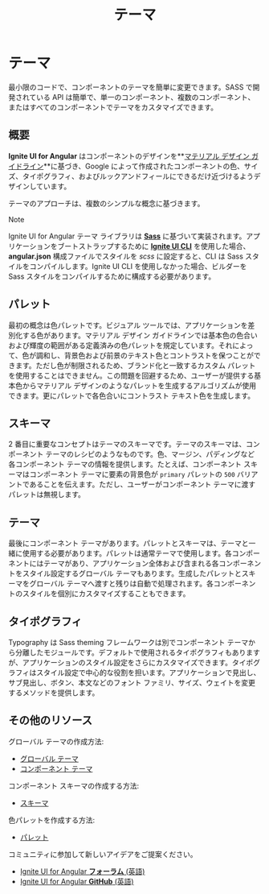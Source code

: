 ﻿---
title: テーマ
_description: Ignite UI for Angular Theming コンポーネントは SASS で開発されます。使用が簡単な API は単一のコンポーネント、複数のコンポーネント、またはスイート全体のスタイル変更を適用できます。
_keywords: Ignite UI for Angular, UI コントロール, Angular ウィジェット, web ウィジェット, UI ウィジェット, Angular, ネイティブ Angular コンポーネント スイート, ネイティブ Angular コントロール, ネイティブ Angular コンポーネント ライブラリ, ネイティブ Angular コンポーネント, Angular Theming コンポーネント, Angular テーマ
_language: ja
---

# テーマ

<div class="highlight">最小限のコードで、コンポーネントのテーマを簡単に変更できます。SASS で開発されている API は簡単で、単一のコンポーネント、複数のコンポーネント、またはすべてのコンポーネントでテーマをカスタマイズできます。</div>

## 概要
**Ignite UI for Angular** はコンポーネントのデザインを**<a href="https://material.io/guidelines/material-design/introduction.html" target="_blank">マテリアル デザイン ガイドライン</a>**に基づき、Google によって作成されたコンポーネントの色、サイズ、タイポグラフィ、およびルックアンドフィールにできるだけ近づけるようデザインしています。

テーマのアプローチは、複数のシンプルな概念に基づきます。

> [!NOTE]
> Ignite UI for Angular テーマ ライブラリは [**Sass**](https://sass-lang.com) に基づいて実装されます。アプリケーションをブートストラップするために **<a href="https://github.com/IgniteUI/igniteui-cli" target="_blank">Ignite UI CLI</a>** を使用した場合、**angular.json** 構成ファイルでスタイルを _scss_ に設定すると、CLI は Sass スタイルをコンパイルします。Ignite UI CLI を使用しなかった場合、ビルダーを Sass スタイルをコンパイルするために構成する必要があります。

## パレット
<div class="divider--half"></div>

最初の概念は色パレットです。ビジュアル ツールでは、アプリケーションを差別化する色があります。マテリアル デザイン ガイドラインでは基本色の色合いおよび輝度の範囲がある定義済みの色パレットを規定しています。それによって、色が調和し、背景色および前景のテキスト色とコントラストを保つことができます。ただし色が制限されるため、ブランド化と一致するカスタム パレットを使用することはできません。この問題を回避するため、ユーザーが提供する基本色からマテリアル デザインのようなパレットを生成するアルゴリズムが使用できます。更にパレットで各色合いにコントラスト テキスト色を生成します。

<div class="divider--half"></div>

## スキーマ
<div class="divider--half"></div>

2 番目に重要なコンセプトはテーマのスキーマです。テーマのスキーマは、コンポーネント テーマのレシピのようなものです。色、マージン、パディングなど各コンポーネント テーマの情報を提供します。たとえば、コンポーネント スキーマはコンポーネント テーマに要素の背景色が `primary` パレットの  `500` バリアントであることを伝えます。ただし、ユーザーがコンポーネント テーマに渡すパレットは無視します。

<div class="divider--half"></div>

## テーマ
<div class="divider--half"></div>

最後にコンポーネント テーマがあります。パレットとスキーマは、テーマと一緒に使用する必要があります。パレットは通常テーマで使用します。各コンポーネントにはテーマがあり、アプリケーション全体および含まれる各コンポーネントをスタイル設定するグローバル テーマもあります。生成したパレットとスキーマをグローバル テーマへ渡すと残りは自動で処理されます。各コンポーネントのスタイルを個別にカスタマイズすることもできます。

## タイポグラフィ
<div class="divider--half"></div>

Typography は Sass theming フレームワークは別でコンポーネント テーマから分離したモジュールです。デフォルトで使用されるタイポグラフィもありますが、アプリケーションのスタイル設定をさらにカスタマイズできます。タイポグラフィはスタイル設定で中心的な役割を担います。アプリケーションで見出し、サブ見出し、ボタン、本文などのフォント ファミリ、サイズ、ウェイトを変更するメソッドを提供します。
<div class="divider--half"></div>

## その他のリソース
<div class="divider--half"></div>

グローバル テーマの作成方法:

* [グローバル テーマ](global-theme.md)
* [コンポーネント テーマ](component-themes.md)

コンポーネント スキーマの作成する方法:
* [スキーマ](./schemas.md)

色パレットを作成する方法:
* [パレット](./palette.md)

コミュニティに参加して新しいアイデアをご提案ください。

* [Ignite UI for Angular **フォーラム** (英語)](https://www.infragistics.com/community/forums/f/ignite-ui-for-angular)
* [Ignite UI for Angular **GitHub** (英語)](https://github.com/IgniteUI/igniteui-angular)